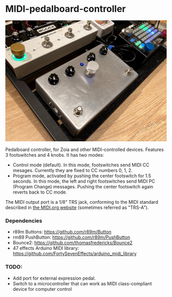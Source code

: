 # MIDI-pedalboard-controller

![Controller image](https://raw.githubusercontent.com/jpcarrascal/MIDI-pedalboard-controller/main/MIDI-pedalboard-controller.png)

Pedalboard controller, for Zoia and other MIDI-controlled devices. Features 3 footswitches and 4 knobs. It has two modes:
- Control mode (default). In this mode, footswitches send MIDI CC mesages. Currently they are fixed to CC numbers 0, 1, 2.
- Program mode, activated by pushing the center footswitch for 1.5 seconds. In this mode, the left and right footswitches send MIDI PC (Program Change) messages. Pushing the center footswitch again reverts back to CC mode.

The MIDI output port is a 1/8" TRS jack, conforming to the MIDI standard described in [the MIDI.org website](https://www.midi.org/specifications/midi-transports-specifications/specification-for-use-of-trs-connectors-with-midi-devices-2) (sometimes referred as "TRS-A").


### Dependencies
- r89m Buttons: https://github.com/r89m/Button
- rm89 PushButton: https://github.com/r89m/PushButton
- Bounce2: https://github.com/thomasfredericks/Bounce2
- 47 effects Arduino MIDI library: https://github.com/FortySevenEffects/arduino_midi_library

### TODO:
- Add port for external expression pedal.
- Switch to a microcontroller that can work as MIDI class-compliant device for computer control
